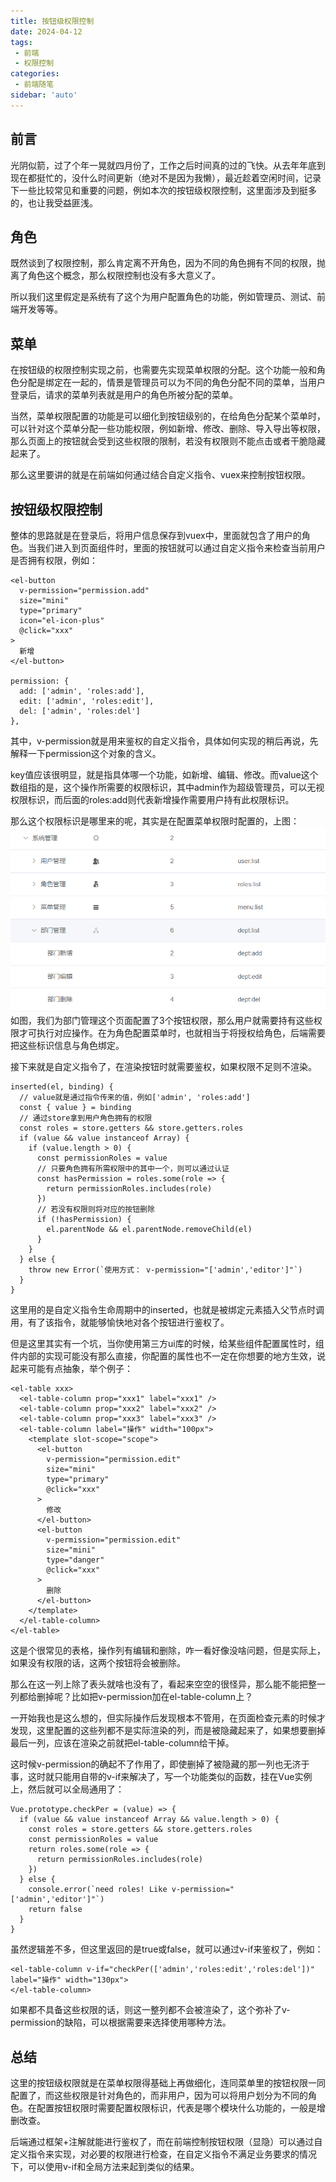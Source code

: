 ```yaml
---
title: 按钮级权限控制
date: 2024-04-12
tags:
 - 前端
 - 权限控制
categories: 
 - 前端随笔
sidebar: 'auto'
---
```


## 前言
光阴似箭，过了个年一晃就四月份了，工作之后时间真的过的飞快。从去年年底到现在都挺忙的，没什么时间更新（绝对不是因为我懒），最近趁着空闲时间，记录下一些比较常见和重要的问题，例如本次的按钮级权限控制，这里面涉及到挺多的，也让我受益匪浅。

## 角色
既然谈到了权限控制，那么肯定离不开角色，因为不同的角色拥有不同的权限，抛离了角色这个概念，那么权限控制也没有多大意义了。

所以我们这里假定是系统有了这个为用户配置角色的功能，例如管理员、测试、前端开发等等。

## 菜单
在按钮级的权限控制实现之前，也需要先实现菜单权限的分配。这个功能一般和角色分配是绑定在一起的，情景是管理员可以为不同的角色分配不同的菜单，当用户登录后，请求的菜单列表就是用户的角色所被分配的菜单。

当然，菜单权限配置的功能是可以细化到按钮级别的，在给角色分配某个菜单时，可以针对这个菜单分配一些功能权限，例如新增、修改、删除、导入导出等权限，那么页面上的按钮就会受到这些权限的限制，若没有权限则不能点击或者干脆隐藏起来了。

那么这里要讲的就是在前端如何通过结合自定义指令、vuex来控制按钮权限。

## 按钮级权限控制
整体的思路就是在登录后，将用户信息保存到vuex中，里面就包含了用户的角色。当我们进入到页面组件时，里面的按钮就可以通过自定义指令来检查当前用户是否拥有权限，例如：
```vue
<el-button
  v-permission="permission.add"
  size="mini"
  type="primary"
  icon="el-icon-plus"
  @click="xxx"
>
  新增
</el-button>

permission: {
  add: ['admin', 'roles:add'],
  edit: ['admin', 'roles:edit'],
  del: ['admin', 'roles:del']
},
```

其中，v-permission就是用来鉴权的自定义指令，具体如何实现的稍后再说，先解释一下permission这个对象的含义。

key值应该很明显，就是指具体哪一个功能，如新增、编辑、修改。而value这个数组指的是，这个操作所需要的权限标识，其中admin作为超级管理员，可以无视权限标识，而后面的roles:add则代表新增操作需要用户持有此权限标识。

那么这个权限标识是哪里来的呢，其实是在配置菜单权限时配置的，上图：
<img src="../assets/image/按钮级权限控制/1712817924064.png" />
如图，我们为部门管理这个页面配置了3个按钮权限，那么用户就需要持有这些权限才可执行对应操作。在为角色配置菜单时，也就相当于将授权给角色，后端需要把这些标识信息与角色绑定。

接下来就是自定义指令了，在渲染按钮时就需要鉴权，如果权限不足则不渲染。
```vue
inserted(el, binding) {
  // value就是通过指令传来的值，例如['admin', 'roles:add']
  const { value } = binding
  // 通过store拿到用户角色拥有的权限
  const roles = store.getters && store.getters.roles
  if (value && value instanceof Array) {
    if (value.length > 0) {
      const permissionRoles = value
      // 只要角色拥有所需权限中的其中一个，则可以通过认证
      const hasPermission = roles.some(role => {
        return permissionRoles.includes(role)
      })
      // 若没有权限则将对应的按钮删除
      if (!hasPermission) {
        el.parentNode && el.parentNode.removeChild(el)
      }
    }
  } else {
    throw new Error(`使用方式： v-permission="['admin','editor']"`)
  }
}
```
这里用的是自定义指令生命周期中的inserted，也就是被绑定元素插入父节点时调用，有了该指令，就能够愉快地对各个按钮进行鉴权了。

但是这里其实有一个坑，当你使用第三方ui库的时候，给某些组件配置属性时，组件内部的实现可能没有那么直接，你配置的属性也不一定在你想要的地方生效，说起来可能有点抽象，举个例子：
```vue
<el-table xxx>
  <el-table-column prop="xxx1" label="xxx1" />
  <el-table-column prop="xxx2" label="xxx2" />
  <el-table-column prop="xxx3" label="xxx3" />
  <el-table-column label="操作" width="100px">
    <template slot-scope="scope">
      <el-button
        v-permission="permission.edit"
        size="mini"
        type="primary"
        @click="xxx"
      >
        修改
      </el-button>
      <el-button
        v-permission="permission.edit"
        size="mini"
        type="danger"
        @click="xxx"
      >
        删除
      </el-button>
    </template>
  </el-table-column>
</el-table>
```
这是个很常见的表格，操作列有编辑和删除，咋一看好像没啥问题，但是实际上，如果没有权限的话，这两个按钮将会被删除。

那么在这一列上除了表头就啥也没有了，看起来空空的很怪异，那么能不能把整一列都给删掉呢？比如把v-permission加在el-table-column上？

一开始我也是这么想的，但实际操作后发现根本不管用，在页面检查元素的时候才发现，这里配置的这些列都不是实际渲染的列，而是被隐藏起来了，如果想要删掉最后一列，应该在渲染之前就把el-table-column给干掉。

这时候v-permission的确起不了作用了，即使删掉了被隐藏的那一列也无济于事，这时就只能用自带的v-if来解决了，写一个功能类似的函数，挂在Vue实例上，然后就可以全局通用了：
```vue
Vue.prototype.checkPer = (value) => {
  if (value && value instanceof Array && value.length > 0) {
    const roles = store.getters && store.getters.roles
    const permissionRoles = value
    return roles.some(role => {
      return permissionRoles.includes(role)
    })
  } else {
    console.error(`need roles! Like v-permission="['admin','editor']"`)
    return false
  }
}
```
虽然逻辑差不多，但这里返回的是true或false，就可以通过v-if来鉴权了，例如：
```vue
<el-table-column v-if="checkPer(['admin','roles:edit','roles:del'])" label="操作" width="130px">
</el-table-column>
```
如果都不具备这些权限的话，则这一整列都不会被渲染了，这个弥补了v-permission的缺陷，可以根据需要来选择使用哪种方法。

## 总结
这里的按钮级权限就是在菜单权限得基础上再做细化，连同菜单里的按钮权限一同配置了，而这些权限是针对角色的，而非用户，因为可以将用户划分为不同的角色。在配置按钮权限时需要配置权限标识，代表是哪个模块什么功能的，一般是增删改查。

后端通过框架+注解就能进行鉴权了，而在前端控制按钮权限（显隐）可以通过自定义指令来实现，对必要的权限进行检查，在自定义指令不满足业务要求的情况下，可以使用v-if和全局方法来起到类似的结果。